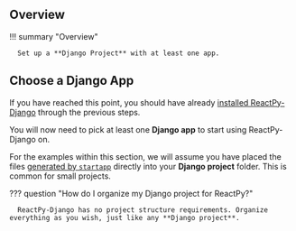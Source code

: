## Overview

!!! summary "Overview"

      Set up a **Django Project** with at least one app.

## Choose a Django App

If you have reached this point, you should have already [installed ReactPy-Django](../get-started/installation.md) through the previous steps.

You will now need to pick at least one **Django app** to start using ReactPy-Django on.

For the examples within this section, we will assume you have placed the files [generated by `startapp`](https://docs.djangoproject.com/en/dev/intro/tutorial01/#creating-the-polls-app) directly into your **Django project** folder. This is common for small projects.

??? question "How do I organize my Django project for ReactPy?"

      ReactPy-Django has no project structure requirements. Organize everything as you wish, just like any **Django project**.
